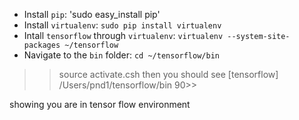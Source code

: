 * Install `pip`: 'sudo easy_install pip'
* Install `virtualenv`: `sudo pip install virtualenv`
* Intall `tensorflow` through `virtualenv`: `virtualenv --system-site-packages ~/tensorflow`
* Navigate to the `bin` folder: `cd ~/tensorflow/bin`


>> source activate.csh
then you should see 
[tensorflow] /Users/pnd1/tensorflow/bin 90>> 



showing you are in tensor flow environment

